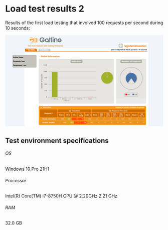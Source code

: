 # Load test results 2

Results of the first load testing that involved 100 requests per second during 10 seconds:

![Load test result 1](load_test_result_2_1.PNG)

## Test environment specifications
###### OS
Windows 10 Pro 21H1
###### Processor
Intel(R) Core(TM) i7-8750H CPU @ 2.20GHz 2.21 GHz
###### RAM
32.0 GB
